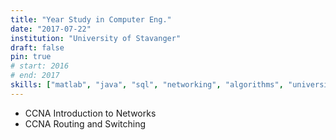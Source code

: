 ```yaml
---
title: "Year Study in Computer Eng."
date: "2017-07-22"
institution: "University of Stavanger"
draft: false
pin: true
# start: 2016
# end: 2017
skills: ["matlab", "java", "sql", "networking", "algorithms", "university", "electrical-engineering", "embedded"]
---
```


- CCNA Introduction to Networks
- CCNA Routing and Switching
